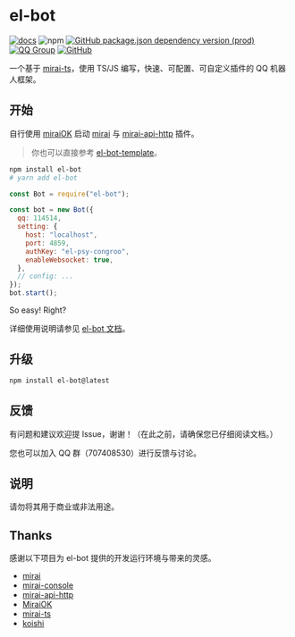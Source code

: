 # el-bot

[![docs](https://github.com/ElpsyCN/el-bot-docs/workflows/docs/badge.svg)](https://docs.bot.elpsy.cn/)
![npm](https://img.shields.io/npm/v/el-bot)
[![GitHub package.json dependency version (prod)](https://img.shields.io/github/package-json/dependency-version/ElpsyCN/el-bot/mirai-ts)](https://github.com/YunYouJun/mirai-ts)
[![QQ Group](https://img.shields.io/badge/qq%20group-707408530-12B7F5)](https://shang.qq.com/wpa/qunwpa?idkey=5b0eef3e3256ce23981f3b0aa2457175c66ca9194efd266fd0e9a7dbe43ed653)
[![GitHub](https://img.shields.io/github/license/ElpsyCN/el-bot)](https://github.com/ElpsyCN/el-bot/blob/master/LICENSE)

一个基于 [mirai-ts](https://github.com/YunYouJun/mirai-ts)，使用 TS/JS 编写，快速、可配置、可自定义插件的 QQ 机器人框架。

## 开始

自行使用 [miraiOK](https://github.com/LXY1226/miraiOK) 启动 [mirai](https://github.com/mamoe/mirai) 与 [mirai-api-http](https://github.com/mamoe/mirai-api-http) 插件。

> 你也可以直接参考 [el-bot-template](https://github.com/ElpsyCN/el-bot-template)。

```sh
npm install el-bot
# yarn add el-bot
```

```js
const Bot = require("el-bot");

const bot = new Bot({
  qq: 114514,
  setting: {
    host: "localhost",
    port: 4859,
    authKey: "el-psy-congroo",
    enableWebsocket: true,
  },
  // config: ...
});
bot.start();
```

So easy! Right?

详细使用说明请参见 [el-bot 文档](https://docs.bot.elpsy.cn/js/)。

## 升级

```sh
npm install el-bot@latest
```

## 反馈

有问题和建议欢迎提 Issue，谢谢！（在此之前，请确保您已仔细阅读文档。）

您也可以加入 QQ 群（707408530）进行反馈与讨论。

## 说明

请勿将其用于商业或非法用途。

## Thanks

感谢以下项目为 el-bot 提供的开发运行环境与带来的灵感。

- [mirai](https://github.com/mamoe/mirai)
- [mirai-console](https://github.com/mamoe/mirai-console)
- [mirai-api-http](https://github.com/mamoe/mirai-api-http)
- [MiraiOK](https://github.com/LXY1226/MiraiOK)
- [mirai-ts](https://github.com/YunYouJun/mirai-ts)
- [koishi](https://github.com/koishijs/koishi)
